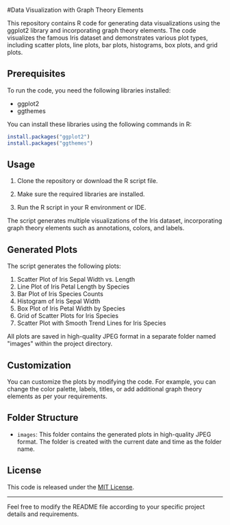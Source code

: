  #Data Visualization with Graph Theory Elements

This repository contains R code for generating data visualizations using the ggplot2 library and incorporating graph theory elements. The code visualizes the famous Iris dataset and demonstrates various plot types, including scatter plots, line plots, bar plots, histograms, box plots, and grid plots.

## Prerequisites

To run the code, you need the following libraries installed:

- ggplot2
- ggthemes

You can install these libraries using the following commands in R:

```R
install.packages("ggplot2")
install.packages("ggthemes")
```

## Usage

1. Clone the repository or download the R script file.

2. Make sure the required libraries are installed.

3. Run the R script in your R environment or IDE.

The script generates multiple visualizations of the Iris dataset, incorporating graph theory elements such as annotations, colors, and labels.

## Generated Plots

The script generates the following plots:

1. Scatter Plot of Iris Sepal Width vs. Length
2. Line Plot of Iris Petal Length by Species
3. Bar Plot of Iris Species Counts
4. Histogram of Iris Sepal Width
5. Box Plot of Iris Petal Width by Species
6. Grid of Scatter Plots for Iris Species
7. Scatter Plot with Smooth Trend Lines for Iris Species

All plots are saved in high-quality JPEG format in a separate folder named "images" within the project directory.

## Customization

You can customize the plots by modifying the code. For example, you can change the color palette, labels, titles, or add additional graph theory elements as per your requirements.

## Folder Structure

- `images`: This folder contains the generated plots in high-quality JPEG format. The folder is created with the current date and time as the folder name.

## License

This code is released under the [MIT License](LICENSE).

---

Feel free to modify the README file according to your specific project details and requirements.
